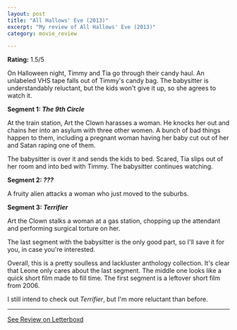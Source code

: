 ```yaml
---
layout: post
title: "All Hallows' Eve (2013)"
excerpt: "My review of All Hallows' Eve (2013)"
category: movie_review

---
```


**Rating:** 1.5/5

On Halloween night, Timmy and Tia go through their candy haul. An unlabeled VHS tape falls out of Timmy's candy bag. The babysitter is understandably reluctant, but the kids won't give it up, so she agrees to watch it.

<b>Segment 1: <i>The 9th Circle</i></b>

At the train station, Art the Clown harasses a woman. He knocks her out and chains her into an asylum with three other women. A bunch of bad things happen to them, including a pregnant woman having her baby cut out of her and Satan raping one of them.

The babysitter is over it and sends the kids to bed. Scared, Tia slips out of her room and into bed with Timmy. The babysitter continues watching.

<b>Segment 2: <i>???</i></b>

A fruity alien attacks a woman who just moved to the suburbs.

<b>Segment 3: <i>Terrifier</i></b>

Art the Clown stalks a woman at a gas station, chopping up the attendant and performing surgical torture on her.

The last segment with the babysitter is the only good part, so I'll save it for you, in case you're interested.

Overall, this is a pretty soulless and lackluster anthology collection. It's clear that Leone only cares about the last segment. The middle one looks like a quick short film made to fill time. The first segment is a leftover short film from 2006.

I still intend to check out <i>Terrifier</i>, but I'm more reluctant than before.

<hr>

[See Review on Letterboxd](https://boxd.it/57pKjV)
